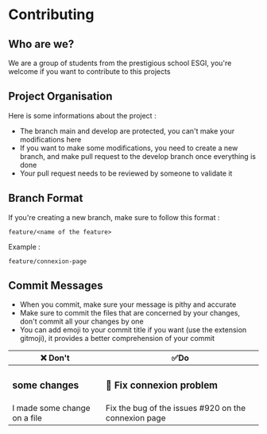 # Contributing

## Who are we?

We are a group of students from the prestigious school ESGI, you're welcome if you want to contribute to this projects

## Project Organisation

Here is some informations about the project :

- The branch main and develop are protected, you can't make your modifications here
- If you want to make some modifications, you need to create a new branch, and make pull request to the develop branch once everything is done
- Your pull request needs to be reviewed by someone to validate it

## Branch Format

If you're creating a new branch, make sure to follow this format :

```github
feature/<name of the feature>
```

Example :

```github
feature/connexion-page
```

## Commit Messages

- When you commit, make sure your message is pithy and accurate
- Make sure to commit the files that are concerned by your changes, don't commit all your changes by one
- You can add emoji to your commit title if you want (use the extension gitmoji), it provides a better comprehension of your commit

| ❌ Don't                     | ✅Do                                                 |
| ---------------------------- | ---------------------------------------------------- |
| <h3>some changes</h3>        | <h3>🐛 Fix connexion problem</h3>                    |
| I made some change on a file | Fix the bug of the issues #920 on the connexion page |

